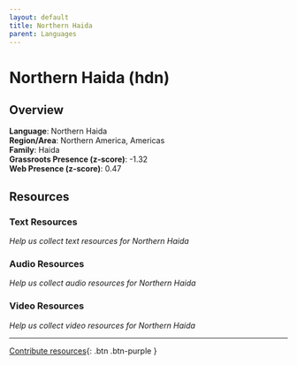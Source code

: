 ```yaml
---
layout: default
title: Northern Haida
parent: Languages
---
```


# Northern Haida (hdn)

## Overview

**Language**: Northern Haida  
**Region/Area**: Northern America, Americas  
**Family**: Haida  
**Grassroots Presence (z-score)**: -1.32  
**Web Presence (z-score)**: 0.47  

## Resources

### Text Resources
*Help us collect text resources for Northern Haida*

### Audio Resources
*Help us collect audio resources for Northern Haida*

### Video Resources
*Help us collect video resources for Northern Haida*

---

[Contribute resources](https://forms.office.com/e/1SfLJx3u1r){: .btn .btn-purple }
